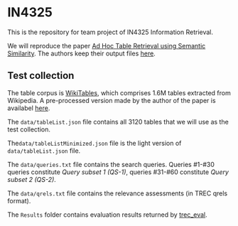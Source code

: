 # IN4325
This is the repository for team project of IN4325 Information Retrieval.

We will reproduce the paper [Ad Hoc Table Retrieval using Semantic Similarity](https://arxiv.org/pdf/1802.06159.pdf). The authors keep their output files [here](https://github.com/RUKAIYIN/www2018-table).

## Test collection

The table corpus is [WikiTables](http://websail-fe.cs.northwestern.edu/TabEL/), which comprises 1.6M tables extracted from Wikipedia. A pre-processed version made by the author of the paper is availabel [here](http://iai.group/downloads/smart_table/WP_tables.zip).

The `data/tableList.json` file contains all 3120 tables that we will use as the test collection.

The`data/tableListMinimized.json` file is the light version of `data/tableList.json` file.

The `data/queries.txt` file contains the search queries. Queries #1-#30 queries constitute *Query subset 1 (QS-1)*, queries #31-#60 constitute *Query subset 2 (QS-2)*.

The `data/qrels.txt` file contains the relevance assessments (in TREC qrels format).  

The `Results` folder contains evaluation results returned by [trec_eval](https://github.com/usnistgov/trec_eval).

